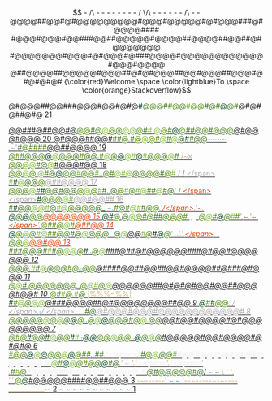 ```math
  - /\ -  -        -       -     -      -    -          
 - /  \/\  -    -     -  -    -   -  /\   -     -       
@@@@##@@#@#@@@@@@@@@#@@@#@@@@@#@#@@@###@#@@@@####
#@@@#@@@#@@###@@##@@@@@#@@@@##@@@@##@@##@#@@@@@@@ 
#@@@@@@@#@@@#@#@@@#@###@@@@#@@@@@@@@@@@@#@@@#@@@@
@##@@@@##@@@@@#@@@##@#@#@@@##@@#@@@##@@@#@#@#@#@#
{\color{red}Welcome \space \color{lightblue}To \space \color{orange}Stackoverflow}
```

<span aria-hidden="true" class="calendar-day21">@#@@@##@@###@@@#@@#@#@<span style="color:#01461f">#</span><span style="color:#427322">@</span><span style="color:#488813">@@</span><span style="color:#427322">#</span><span style="color:#4d8b03">#@</span><span style="color:#427322">@</span><span style="color:#7fbd39">#</span><span style="color:#488813">@</span><span style="color:#4d8b03">@</span><span style="color:#427322">#@</span><span style="color:#488813">#</span><span style="color:#01461f">@</span><span style="color:#427322">@</span><span style="color:#488813">#</span>@#@#@##@#@  <span class="calendar-day">21</span></span>

<a aria-label="Day 20, two stars" href="/2022/day/20" class="calendar-day20 calendar-verycomplete">@@###@##@@#@<span style="color:#488813">@</span><span style="color:#4d8b03">@</span><span style="color:#427322">#</span><span style="color:#488813">@</span><span style="color:#7fbd39">@</span><span style="color:#4d8b03">@</span><span style="color:#488813">@</span><span style="color:#7fbd39">@@</span><span style="color:#4d8b03">@</span><span style="color:#427322">#</span><span style="color:#7fbd39">#</span><span style="color:#d0b376">.</span><span style="color:#7fbd39">@</span><span style="color:#4d8b03">@</span><span style="color:#427322">#</span><span style="color:#5eabb4">~~</span><span style="color:#01461f">@</span><span style="color:#488813">@</span><span style="color:#427322">##@</span><span style="color:#488813">@</span><span style="color:#427322">#</span><span style="color:#488813">@</span><span style="color:#427322">@</span><span style="color:#488813">@</span>@#@@@#@@@  <span class="calendar-day">20</span> <span class="calendar-mark-complete">*</span><span class="calendar-mark-verycomplete">*</span></a>
<a aria-label="Day 19, two stars" href="/2022/day/19" class="calendar-day19 calendar-verycomplete">@#@@@##@@#<span style="color:#427322">##</span><span style="color:#488813">@</span><span style="color:#5eabb4">.</span><span style="color:#427322">#</span><span style="color:#4d8b03">@</span><span style="color:#7fbd39">@</span><span style="color:#4d8b03">@#</span><span style="color:#7fbd39">@</span><span style="color:#488813">#</span><span style="color:#7fbd39">@</span><span style="color:#427322">@</span><span style="color:#01461f">#</span><span style="color:#488813">#</span><span style="color:#427322">@@</span><span style="color:#5eabb4">~~~~</span> <span style="color:#aaaaaa">.~'</span><span style="color:#427322">#</span><span style="color:#4d8b03">@</span><span style="color:#427322">#</span><span style="color:#488813">#</span><span style="color:#427322">#</span><span style="color:#4d8b03">#</span>@@##@@@@  <span class="calendar-day">19</span> <span class="calendar-mark-complete">*</span><span class="calendar-mark-verycomplete">*</span></a>
<a aria-label="Day 18, two stars" href="/2022/day/18" class="calendar-day18 calendar-verycomplete"><span style="color:#488813">@</span><span style="color:#4d8b03">#</span><span style="color:#488813">#@</span><span style="color:#427322">@</span><span style="color:#488813">@</span><span style="color:#01461f">@</span><span style="color:#7fbd39">@</span><span style="color:#488813">@@</span><span style="color:#427322">@</span><span style="color:#4d8b03">#</span><span style="color:#427322">@@</span><span style="color:#5eabb4">.</span><span style="color:#4d8b03">#</span><span style="color:#7fbd39">@</span><span style="color:#488813">@</span><span style="color:#01461f">@</span><span style="color:#7fbd39">@#</span><span style="color:#01461f">@</span><span style="color:#7fbd39">#</span><span style="color:#488813">@</span><span style="color:#4d8b03">@</span><span style="color:#427322">@</span><span style="color:#7fbd39">@</span><span style="color:#427322">#</span><span style="color:#5eabb4">~~</span> <span style="color:#aaaaaa">/</span><span style="color:#e6410b">~</span><span style="color:#aaaaaa">x</span> <span style="color:#488813">@</span><span style="color:#4d8b03">@</span><span style="color:#7fbd39">@@</span><span style="color:#427322">#@</span><span style="color:#7fbd39">@</span>#@@@#@@  <span class="calendar-day">18</span> <span class="calendar-mark-complete">*</span><span class="calendar-mark-verycomplete">*</span></a>
<a aria-label="Day 17, two stars" href="/2022/day/17" class="calendar-day17 calendar-verycomplete"><span style="color:#488813">@</span><span style="color:#4d8b03">@</span><span style="color:#7fbd39">@</span><span style="color:#4d8b03">@</span><span style="color:#d0b376">.</span><span style="color:#7fbd39">@</span><span style="color:#4d8b03">#</span><span style="color:#427322">@</span><span style="color:#01461f">@</span><span style="color:#488813">@</span><span style="color:#4d8b03">@</span><span style="color:#7fbd39">#</span><span style="color:#4d8b03">@</span><span style="color:#488813">@</span><span style="color:#7fbd39">#</span><span style="color:#5eabb4">..</span><span style="color:#4d8b03">@</span><span style="color:#488813">#</span><span style="color:#7fbd39">@#@</span><span style="color:#427322">@</span><span style="color:#488813">@@</span><span style="color:#4d8b03">@</span><span style="color:#427322">#</span><span style="color:#4d8b03">@</span><span style="color:#7fbd39">#</span> <span style="color:#aaaaaa">/</span> <span style="color:#e6410b">/</span> <span style="color:#aaaaaa">\</span> <span style="color:#7fbd39">#</span><span style="color:#01461f">#</span><span style="color:#7fbd39">@</span><span style="color:#427322">@@</span><span style="color:#4d8b03">@</span>@##@@@@  <span class="calendar-day">17</span> <span class="calendar-mark-complete">*</span><span class="calendar-mark-verycomplete">*</span></a>
<a aria-label="Day 16, two stars" href="/2022/day/16" class="calendar-day16 calendar-verycomplete"><span style="color:#4d8b03">@@</span><span style="color:#488813">@</span><span style="color:#7fbd39">@</span><span style="color:#427322">#</span><span style="color:#01461f">#</span><span style="color:#488813">@</span><span style="color:#427322">@#@@</span><span style="color:#4d8b03">@</span><span style="color:#7fbd39">@</span><span style="color:#4d8b03">@</span><span style="color:#7fbd39">#</span><span style="color:#427322">#</span><span style="color:#5eabb4">..</span><span style="color:#427322">@</span><span style="color:#4d8b03">@</span><span style="color:#7fbd39">#</span><span style="color:#488813">@</span><span style="color:#7fbd39">#@</span><span style="color:#4d8b03">#</span><span style="color:#427322">#</span><span style="color:#7fbd39">@</span><span style="color:#427322">#@</span><span style="color:#aaaaaa">/</span> <span style="color:#e6410b">/</span> <span style="color:#e6410b">\</span> <span style="color:#aaaaaa">\</span><span style="color:#01461f">#</span><span style="color:#488813">@</span><span style="color:#4d8b03">@</span><span style="color:#488813">@</span><span style="color:#7fbd39">@#</span>@@#@@##  <span class="calendar-day">16</span> <span class="calendar-mark-complete">*</span><span class="calendar-mark-verycomplete">*</span></a>
<a aria-label="Day 15, two stars" href="/2022/day/15" class="calendar-day15 calendar-verycomplete"><span style="color:#488813">#</span><span style="color:#01461f">#</span><span style="color:#427322">@@</span><span style="color:#7fbd39">@@#</span><span style="color:#427322">@</span><span style="color:#7fbd39">#@</span><span style="color:#4d8b03">@</span><span style="color:#427322">@</span><span style="color:#4d8b03">@</span><span style="color:#427322">@@_</span><span style="color:#5eabb4">.~.</span><span style="color:#488813">_</span><span style="color:#4d8b03">#</span><span style="color:#427322">@</span><span style="color:#4d8b03">#</span><span style="color:#7fbd39">@#</span><span style="color:#427322">#</span><span style="color:#488813">@</span><span style="color:#4d8b03">@</span><span style="color:#aaaaaa">.'</span><span style="color:#e6410b">/\</span><span style="color:#aaaaaa">.'</span><span style="color:#e6410b">~</span><span style="color:#aaaaaa">.</span> <span style="color:#01461f">@</span><span style="color:#427322">@</span><span style="color:#01461f">@</span><span style="color:#488813">@@</span>@@@@@@@  <span class="calendar-day">15</span> <span class="calendar-mark-complete">*</span><span class="calendar-mark-verycomplete">*</span></a>
<a aria-label="Day 14, two stars" href="/2022/day/14" class="calendar-day14 calendar-verycomplete"><span style="color:#01461f">@#</span><span style="color:#488813">@</span><span style="color:#d0b376">.</span><span style="color:#427322">@</span><span style="color:#7fbd39">@</span><span style="color:#488813">@</span><span style="color:#4d8b03">#</span><span style="color:#488813">@</span><span style="color:#427322">##</span><span style="color:#488813">@</span><span style="color:#4d8b03">@@#</span> <span style="color:#ffffff">|||</span> <span style="color:#488813">@</span><span style="color:#7fbd39">@</span><span style="color:#4d8b03">#</span><span style="color:#01461f">@</span><span style="color:#488813">@</span><span style="color:#7fbd39">#</span><span style="color:#4d8b03">#</span><span style="color:#aaaaaa">'.</span><span style="color:#e6410b">~</span><span style="color:#aaaaaa">.'</span><span style="color:#e6410b">~</span><span style="color:#aaaaaa">. </span><span style="color:#e6410b">\</span><span style="color:#aaaaaa">'.</span><span style="color:#4d8b03">@</span><span style="color:#488813">#</span><span style="color:#4d8b03">#@</span><span style="color:#7fbd39">@</span><span style="color:#4d8b03">#</span>@##@@  <span class="calendar-day">14</span> <span class="calendar-mark-complete">*</span><span class="calendar-mark-verycomplete">*</span></a>
<a aria-label="Day 13, two stars" href="/2022/day/13" class="calendar-day13 calendar-verycomplete"><span style="color:#01461f">@</span><span style="color:#4d8b03">@</span><span style="color:#7fbd39">@</span><span style="color:#4d8b03">@</span><span style="color:#7fbd39">#@</span><span style="color:#4d8b03">##@@</span><span style="color:#427322">#@</span><span style="color:#7fbd39">@</span><span style="color:#427322">@</span><span style="color:#488813">@</span><span style="color:#427322">@</span><span style="color:#ffffff">~~~</span><span style="color:#427322">@</span><span style="color:#7fbd39">@</span>@@<span style="color:#7fbd39">#</span><span style="color:#4d8b03">@</span>#<span style="color:#01461f">@</span><span style="color:#488813">@</span><span style="color:#aaaaaa">' ..'.'.</span><span style="color:#e6410b">\</span><span style="color:#aaaaaa">. . </span><span style="color:#488813">@</span><span style="color:#4d8b03">@</span><span style="color:#7fbd39">@</span>@@#@@  <span class="calendar-day">13</span> <span class="calendar-mark-complete">*</span><span class="calendar-mark-verycomplete">*</span></a>
<a aria-label="Day 12, two stars" href="/2022/day/12" class="calendar-day12 calendar-verycomplete"><span style="color:#488813">#</span><span style="color:#427322">##</span><span style="color:#488813">@</span><span style="color:#427322">@@#</span><span style="color:#7fbd39">#</span><span style="color:#427322">#</span><span style="color:#488813">@</span><span style="color:#7fbd39">@@</span><span style="color:#4d8b03">@</span><span style="color:#01461f">#</span><span style="color:#5eabb4">.~~.</span><span style="color:#488813">@</span><span style="color:#7fbd39">@</span>###@##@#@@@@@@###@#@@#@@@@@@@  <span class="calendar-day">12</span> <span class="calendar-mark-complete">*</span><span class="calendar-mark-verycomplete">*</span></a>
<a aria-label="Day 11, two stars" href="/2022/day/11" class="calendar-day11 calendar-verycomplete"><span style="color:#488813">@</span><span style="color:#427322">@@</span><span style="color:#d0b376">.</span><span style="color:#7fbd39">#</span><span style="color:#427322">#</span><span style="color:#7fbd39">@</span><span style="color:#427322">@</span><span style="color:#488813">@</span><span style="color:#427322">@</span><span style="color:#4d8b03">#</span><span style="color:#488813">@</span><span style="color:#5eabb4">.~~.</span><span style="color:#488813">@</span><span style="color:#4d8b03">@</span>@####@@##@@##@@#@@@@##@###@#@@@  <span class="calendar-day">11</span> <span class="calendar-mark-complete">*</span><span class="calendar-mark-verycomplete">*</span></a>
<a aria-label="Day 10, two stars" href="/2022/day/10" class="calendar-day10 calendar-verycomplete"><span style="color:#4d8b03">@</span><span style="color:#7fbd39">@</span><span style="color:#427322">#</span><span style="color:#d0b376">.</span><span style="color:#4d8b03">@</span><span style="color:#427322">@</span><span style="color:#4d8b03">@@</span><span style="color:#427322">@@</span><span style="color:#4d8b03">@</span><span style="color:#5eabb4">.~~.</span><span style="color:#4d8b03">@</span><span style="color:#7fbd39">@#</span><span style="color:#488813">@</span><span style="color:#7fbd39">@</span>@@@@@@##@#@#@#@@#@@##@@@@#@@#  <span class="calendar-day">10</span> <span class="calendar-mark-complete">*</span><span class="calendar-mark-verycomplete">*</span></a>
<a aria-label="Day 9, two stars" href="/2022/day/9" class="calendar-day9 calendar-verycomplete"><span style="color:#4d8b03">@</span><span style="color:#427322">#</span><span style="color:#7fbd39">#</span><span style="color:#4d8b03">@</span><span style="color:#d0b376">.</span><span style="color:#7fbd39">#</span><span style="color:#427322">@</span> <span style="color:#aaaaaa">_</span><span style="color:#d0b376">|%%%=%%|</span><span style="color:#aaaaaa">_</span> <span style="color:#01461f">#</span><span style="color:#4d8b03">#</span><span style="color:#7fbd39">@</span><span style="color:#488813">@</span><span style="color:#7fbd39">@@</span>@###@@@@##@#@@@@@@@@##@@  <span class="calendar-day"> 9</span> <span class="calendar-mark-complete">*</span><span class="calendar-mark-verycomplete">*</span></a>
<a aria-label="Day 8, two stars" href="/2022/day/8" class="calendar-day8 calendar-verycomplete"><span style="color:#01461f">@</span><span style="color:#488813">#</span><span style="color:#01461f">#</span><span style="color:#4d8b03">@@</span><span style="color:#d0b376">..</span><span style="color:#aaaaaa">/  \</span><span style="color:#5eabb4">.~~.</span><span style="color:#aaaaaa">/  \</span><span style="color:#d0b376">.....</span><span style="color:#427322">#@</span>@#@@@#@@@#@@@@@@@@@@@@#  <span class="calendar-day"> 8</span> <span class="calendar-mark-complete">*</span><span class="calendar-mark-verycomplete">*</span></a>
<a aria-label="Day 7, two stars" href="/2022/day/7" class="calendar-day7 calendar-verycomplete"><span style="color:#4d8b03">@</span><span style="color:#427322">@@@</span><span style="color:#488813">@</span><span style="color:#7fbd39">@</span><span style="color:#488813">@</span><span style="color:#7fbd39">@</span><span style="color:#427322">@</span><span style="color:#01461f">@</span><span style="color:#4d8b03">@</span><span style="color:#5eabb4">.~~.</span><span style="color:#488813">@</span><span style="color:#7fbd39">@</span><span style="color:#01461f">@</span><span style="color:#427322">@</span><span style="color:#488813">@</span><span style="color:#427322">@#</span><span style="color:#4d8b03">@</span><span style="color:#7fbd39">@</span><span style="color:#d0b376">.</span><span style="color:#427322">@@</span>@@#@@#@@@@#@#@@@@@@@@@  <span class="calendar-day"> 7</span> <span class="calendar-mark-complete">*</span><span class="calendar-mark-verycomplete">*</span></a>
<a aria-label="Day 6, two stars" href="/2022/day/6" class="calendar-day6 calendar-verycomplete"><span style="color:#488813">@</span><span style="color:#4d8b03">#</span><span style="color:#488813">@</span><span style="color:#01461f">#</span><span style="color:#488813">@</span><span style="color:#427322">@</span><span style="color:#01461f">#</span><span style="color:#7fbd39">@</span><span style="color:#427322">@</span><span style="color:#4d8b03">@</span><span style="color:#01461f">#</span><span style="color:#7fbd39">#</span><span style="color:#5eabb4">.~~.</span><span style="color:#01461f">@@</span><span style="color:#4d8b03">@</span><span style="color:#488813">@</span><span style="color:#7fbd39">@</span><span style="color:#4d8b03">@@</span><span style="color:#d0b376">..</span><span style="color:#01461f">@</span><span style="color:#488813">@</span><span style="color:#7fbd39">@</span><span style="color:#427322">@</span>#@@@@@#@@#@@@@#@#@#@  <span class="calendar-day"> 6</span> <span class="calendar-mark-complete">*</span><span class="calendar-mark-verycomplete">*</span></a>
<a aria-label="Day 5, two stars" href="/2022/day/5" class="calendar-day5 calendar-verycomplete"><span style="color:#7fbd39">#</span><span style="color:#4d8b03">@</span><span style="color:#427322">@</span><span style="color:#01461f">@</span><span style="color:#7fbd39">@</span><span style="color:#01461f">@</span><span style="color:#488813">@@</span><span style="color:#7fbd39">@</span><span style="color:#01461f">@</span><span style="color:#488813">@</span><span style="color:#4d8b03">##</span><span style="color:#5eabb4">.~~.</span><span style="color:#427322">#</span><span style="color:#4d8b03">#</span><span style="color:#d0b376">.</span><span style="color:#eeeeee">/\</span><span style="color:#d0b376">.'</span><span style="color:#427322">#</span><span style="color:#488813">@</span><span style="color:#7fbd39">@</span><span style="color:#427322">@</span><span style="color:#488813">@</span><span style="color:#7fbd39">#</span>#@@#@@@@@@#@#@@@@@@  <span class="calendar-day"> 5</span> <span class="calendar-mark-complete">*</span><span class="calendar-mark-verycomplete">*</span></a>
<a aria-label="Day 4, two stars" href="/2022/day/4" class="calendar-day4 calendar-verycomplete"><span style="color:#7fbd39">@</span><span style="color:#4d8b03">#</span><span style="color:#01461f">@</span><span style="color:#7fbd39">@</span><span style="color:#488813">@</span><span style="color:#4d8b03">#@</span><span style="color:#427322">@</span><span style="color:#01461f">@</span><span style="color:#427322">#@</span><span style="color:#d0b376">.'</span><span style="color:#5eabb4"> ~  </span><span style="color:#d0b376">'.</span><span style="color:#eeeeee">/\</span><span style="color:#d0b376">'.</span><span style="color:#eeeeee">/\</span><span style="color:#d0b376">' .</span><span style="color:#427322">#</span><span style="color:#7fbd39">#</span><span style="color:#427322">@</span>#@@@@##@#@@@#@@@@@  <span class="calendar-day"> 4</span> <span class="calendar-mark-complete">*</span><span class="calendar-mark-verycomplete">*</span></a>
<a aria-label="Day 3, two stars" href="/2022/day/3" class="calendar-day3 calendar-verycomplete"><span style="color:#427322">@#</span><span style="color:#4d8b03">@</span><span style="color:#488813">@</span><span style="color:#4d8b03">@</span><span style="color:#488813">@@</span><span style="color:#4d8b03">#</span><span style="color:#427322">@</span><span style="color:#d0b376">_/</span><span style="color:#5eabb4"> ~   ~  </span><span style="color:#d0b376">\ ' '. '.'.</span><span style="color:#4d8b03">@</span><span style="color:#01461f">@</span>#@@@@@####@@##@@@  <span class="calendar-day"> 3</span> <span class="calendar-mark-complete">*</span><span class="calendar-mark-verycomplete">*</span></a>
<a aria-label="Day 2, two stars" href="/2022/day/2" class="calendar-day2 calendar-verycomplete"><span style="color:#d0b376">-~------'</span><span style="color:#5eabb4">    ~    ~ </span><span style="color:#d0b376">'--~-----~-~----___________--</span>  <span class="calendar-day"> 2</span> <span class="calendar-mark-complete">*</span><span class="calendar-mark-verycomplete">*</span></a>
<a aria-label="Day 1, two stars" href="/2022/day/1" class="calendar-day1 calendar-verycomplete"><span style="color:#5eabb4">  ~    ~  ~      ~     ~ ~   ~     ~  ~  ~   ~   </span>  <span class="calendar-day"> 1</span> <span class="calendar-mark-complete">*</span><span class="calendar-mark-verycomplete">*</span></a>

